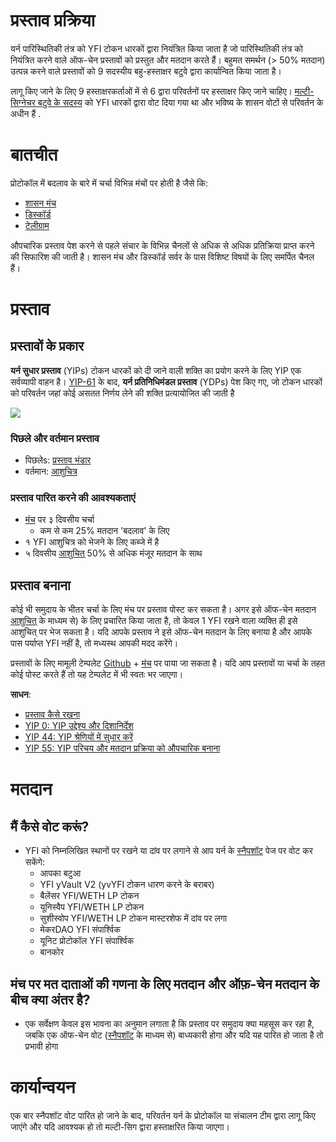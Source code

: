 # प्रस्ताव प्रक्रिया

यर्न पारिस्थितिकी तंत्र को YFI टोकन धारकों द्वारा नियंत्रित किया जाता है जो पारिस्थितिकी तंत्र को नियंत्रित करने वाले ऑफ-चेन प्रस्तावों को प्रस्तुत और मतदान करते हैं। बहुमत समर्थन (> 50% मतदान) उत्पन्न करने वाले प्रस्तावों को 9 सदस्यीय बहु-हस्ताक्षर बटुवे द्वारा कार्यान्वित किया जाता है।

लागू किए जाने के लिए 9 हस्ताक्षरकर्ताओं में से 6 द्वारा परिवर्तनों पर हस्ताक्षर किए जाने चाहिए। [मल्टी-सिग्नेचर बटुवे के सदस्य](https://docs.yearn.finance/resources/faq#who-is-on-the-multisig) को YFI धारकों द्वारा वोट दिया गया था और भविष्य के शासन वोटों से परिवर्तन के अधीन हैं .

# बातचीत

प्रोटोकॉल में बदलाव के बारे में चर्चा विभिन्न मंचों पर होती है जैसे कि:

 - [शासन मंच](https://gov.yearn.finance/)
 - [डिस्कॉर्ड](https://discord.yearn.finance)
 - [टेलीग्राम](https://t.me/yearnfinance)

औपचारिक प्रस्ताव पेश करने से पहले संचार के विभिन्न चैनलों से अधिक से अधिक प्रतिक्रिया प्राप्त करने की सिफारिश की जाती है। शासन मंच और डिस्कॉर्ड सर्वर के पास विशिष्ट विषयों के लिए समर्पित चैनल हैं।

# प्रस्ताव

## प्रस्तावों के प्रकार

**यर्न सुधार प्रस्ताव** (YIPs) टोकन धारकों को दी जाने वाली शक्ति का प्रयोग करने के लिए YIP एक सर्वव्यापी वाहन है। [YIP-61](https://gov.yearn.finance/t/yip-61-governance-2-0/10460) के बाद, **यर्न प्रतिनिधिमंडल प्रस्ताव** (YDPs) पेश किए गए, जो टोकन धारकों को परिवर्तन जहां कोई असतत निर्णय लेने की शक्ति प्रत्यायोजित की जाती है

![](https://i.imgur.com/ZRNp2Zq.png)

### पिछले और वर्तमान प्रस्ताव
- पिछलेs: [प्रस्ताव भंडार](https://docs.yearn.finance/governance/proposal-repository)
- वर्तमान: [आशुचित्र](https://snapshot.page/#/yearn) 

### प्रस्ताव पारित करने की आवश्यकताएं
- [मंच](https://gov.yearn.finance/) पर ३  दिवसीय चर्चा
  - कम से कम 25% मतदान 'बदलाव' के लिए
- १  YFI आशुचित्र को भेजने के लिए कब्जे में है
- ५  दिवसीय [आशुचित्](https://snapshot.org/#/ybaby.eth) 50% से अधिक मंजूर मतदान के साथ

## प्रस्ताव बनाना

कोई भी समुदाय के भीतर चर्चा के लिए मंच पर प्रस्ताव पोस्ट कर सकता है। अगर इसे ऑफ-चेन मतदान [आशुचित्](https://snapshot.page/#/yearn) के माध्यम से) के लिए प्रचारित किया जाता है, तो केवल 1 YFI रखने वाला व्यक्ति ही इसे आशुचित् पर भेज  सकता है। यदि आपके प्रस्ताव ने इसे ऑफ-चेन मतदान के लिए बनाया है और आपके पास पर्याप्त YFI नहीं है, तो मध्यस्थ आपकी मदद करेंगे।

प्रस्तावों के लिए मामूली टेम्पलेट [Github](https://github.com/yearn/YIPS/blob/master/yip-X.md) + [मंच](https://gov.yearn) पर पाया जा सकता है।  यदि आप प्रस्तावों या चर्चा के तहत कोई पोस्ट करते हैं तो यह टेम्पलेट में भी स्वतः भर जाएगा।

**साधन**:
- [प्रस्ताव कैसे रखना](https://gov.yearn.finance/t/proposal-how-to/106)
- [YIP 0: YIP उद्देश्य और दिशानिर्देश](https://yips.yearn.finance/YIPS/yip-0)
- [YIP 44: YIP श्रेणियों में सुधार करें](https://yips.yearn.finance/YIPS/yip-44)
- [YIP 55: YIP परिचय और मतदान प्रक्रिया को औपचारिक बनाना](https://gov.yearn.finance/t/yip-55-formalize-the-yip-process/7959)

# मतदान

## मैं कैसे वोट करूं?

- YFI को निम्नलिखित स्थानों पर रखने या दांव पर लगाने से आप यर्न के [स्नैपशॉट](https://snapshot.page/#/yearn) पेज पर वोट कर सकेंगे:
	- आपका बटुआ
	- YFI yVault V2 (yvYFI टोकन धारण करने के बराबर)
	- बैलेंसर YFI/WETH LP टोकन
	- यूनिस्वैप YFI/WETH LP टोकन
	- सुशीस्वोप YFI/WETH LP टोकन मास्टरशेफ में दांव पर लगा
	- मेकरDAO YFI संपार्श्विक
	- यूनिट प्रोटोकॉल YFI संपार्श्विक
	- बानकोर 

## मंच पर मत दाताओं की गणना के लिए मतदान और ऑफ़-चेन मतदान के बीच क्या अंतर है?

- एक सर्वेक्षण केवल इस भावना का अनुमान लगाता है कि प्रस्ताव पर समुदाय क्या महसूस कर रहा है, जबकि एक ऑफ-चेन वोट ([स्नैपशॉट](https://snapshot.page/#/yearn) के माध्यम से) बाध्यकारी होगा और यदि यह पारित हो जाता है तो प्रभावी होगा 

# कार्यान्वयन

एक बार स्नैपशॉट वोट पारित हो जाने के बाद, परिवर्तन यर्न के प्रोटोकॉल या संचालन टीम द्वारा लागू किए जाएंगे और यदि आवश्यक हो तो मल्टी-सिग द्वारा हस्ताक्षरित किया जाएगा।
